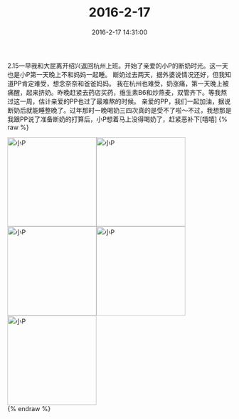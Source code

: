 ﻿---
title: "2016-2-17"
date: 2016-2-17 14:31:00
tags:
categories: 妈妈
---
2.15一早我和大屁离开绍兴返回杭州上班。开始了亲爱的小P的断奶时光。这一天也是小P第一天晚上不和妈妈一起睡。
断奶过去两天，据外婆说情况还好，但我知道PP肯定难受，想念奈奈和爸爸妈妈。
我在杭州也难受，奶涨痛，第一天晚上被痛醒，起来挤奶。昨晚赶紧去药店买药，维生素B6和炒燕麦，双管齐下。等我熬过这一周，估计亲爱的PP也过了最难熬的时候。
亲爱的PP，我们一起加油，据说断奶后就能睡整晚了。过年那时一晚喝奶三四次真的是受不了啦～不过，我想那是我跟PP说了准备断奶的打算后，小P想着马上没得喝奶了，赶紧恶补下[嘻嘻]
{% raw %}
<div style="width:500 px">
<div style="float:left; width:100 px"><img src="/images/微信图片_20171012131351.jpg" width="200" alt="小P"></div>
<div style="float:left; width:100 px"><img src="/images/微信图片_20171012131400.jpg" width="200" alt="小P"></div>
<div style="float:left; width:100 px"><img src="/images/微信图片_20171012131409.jpg" width="200" alt="小P"></div>
<div style="float:left; width:100 px"><img src="/images/微信图片_20171012131416.jpg" width="200" alt="小P"></div>
<div style="float:left; width:100 px"><img src="/images/微信图片_20171012131424.jpg" width="200" alt="小P"></div>
<div style="clear:both"></div>
</div>
{% endraw %}